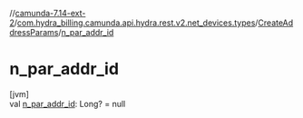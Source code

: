 //[camunda-7.14-ext-2](../../../index.md)/[com.hydra_billing.camunda.api.hydra.rest.v2.net_devices.types](../index.md)/[CreateAddressParams](index.md)/[n_par_addr_id](n_par_addr_id.md)

# n_par_addr_id

[jvm]\
val [n_par_addr_id](n_par_addr_id.md): Long? = null
